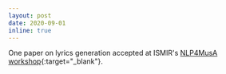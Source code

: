 ```yaml
---
layout: post
date: 2020-09-01
inline: true
---
```


One paper on lyrics generation accepted at ISMIR's [NLP4MusA workshop](https://sites.google.com/view/nlp4musa){:target="\_blank"}.
